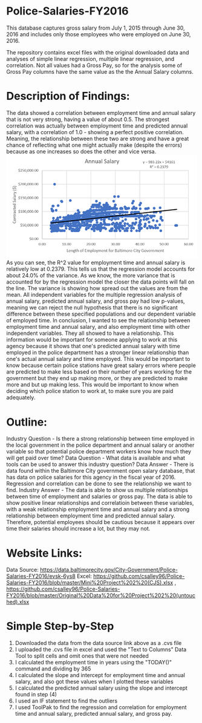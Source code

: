 # Police-Salaries-FY2016
This database captures gross salary from July 1, 2015 through June 30, 2016 and includes only those employees who were employed on June 30, 2016.

The repository contains excel files with the original downloaded data and analyses of simple linear regression, multiple linear regression, and correlation. Not all values had a Gross Pay, so for the analysis some of Gross Pay columns have the same value as the the Annual Salary columns. 

# Description of Findings: 
The data showed a correlation between employment time and annual salary that is not very strong, having a value of about 0.5. The strongest correlation was actually between employment time and predicted annual salary, with a correlation of 1.0 - showing a perfect positive correlation. Meaning, the relationship between these two are strong and have a great chance of reflecting what one might actually make (despite the errors) because as one increases so does the other and vice versa. 
![](Annual%20Salary.PNG)
As you can see, the R^2 value for employment time and annual salary is relatively low at 0.2379. This tells us that the regression model accounts for about 24.0% of the variance. As we know, the more variance that is accounted for by the regression model the closer the data points will fall on the line. The variance is showing how spread out the values are from the mean. 
All independent variables for the multiple regression analysis of annual salary, predicted annual salary, and gross pay had low p-values, meaning we can reject the null hypothesis that there is no significant difference between these specified populations and our dependent variable of employed time.
In conclusion, I wanted to see the relationship between employment time and annual salary, and also employment time with other independent variables. They all showed to have a relationship. This information would be important for someone applying to work at this agency because it shows that one's predicted annual salary with time employed in the police department has a stronger linear relationship than one's actual annual salary and time employed. This would be important to know because certain police stations have great salary errors where people are predicted to make less based on their number of years working for the government but they end up making more, or they are predicted to make more and but up making less. This would be important to know when deciding which police station to work at, to make sure you are paid adequately.  
# Outline: 
Industry Question - Is there a strong relationship between time employed in the local government in the police department and annual salary or another variable so that potential police department workers know how much they will get paid over time?
Data Question - What data is available and what tools can be used to answer this industry question?
Data Answer - There is data found within the Baltimore City government open salary database, that has data on police salaries for this agency in the fiscal year of 2016. Regression and correlation can be done to see the relationship we want to find. 
Industry Answer - The data is able to show us multiple relationships between time of employment and salaries or gross pay. The data is able to show positive linear relationships and correlatioin between these variables, with a weak relationship employment time and annual salary and a strong relationship between employment time and predicted annual salary. Therefore, potential employees should be cautious because it appears over time their salaries should increase a lot, but they may not.  
# Website Links:
Data Source: https://data.baltimorecity.gov/City-Government/Police-Salaries-FY2016/evsk-6ys8
Excel: https://github.com/csalley96/Police-Salaries-FY2016/blob/master/Mini%20Project%202%20(CJS).xlsx , https://github.com/csalley96/Police-Salaries-FY2016/blob/master/Original%20Data%20for%20Project%202%20(untouched).xlsx
# Simple Step-by-Step
1) Downloaded the data from the data source link above as a .cvs file
2) I uploaded the .cvs file in excel and used the "Text to Columns" Data Tool to split cells and omit ones that were not needed
3) I calculated the employment time in years using the "TODAY()" command and dividing by 365
4) I calculated the slope and intercept for employment time and annual salary, and also got these values when I plotted these variables
5) I calculated the predicted annual salary using the slope and intercept found in step (4)
6) I used an IF statement to find the outliers
7) I used ToolPak to find the regression and correlation for employment time and annual salary, predicted annual salary, and gross pay. 
